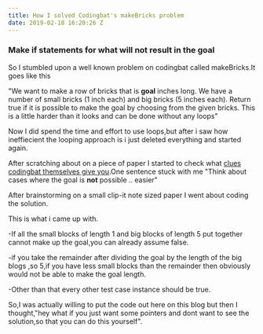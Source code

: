 ```yaml
---
title: How I solved Codingbat's makeBricks problem
date: 2019-02-18 16:20:26 Z
---
```


### Make if statements for what will not result in the goal

So I stumbled upon a well known problem on codingbat called makeBricks.It goes like this

"We want to make a row of bricks that is **goal** inches long. We have a number of small bricks (1 inch each) and big bricks (5 inches each). Return true if it is possible to make the goal by choosing from the given bricks. This is a little harder than it looks and can be done without any loops"

Now I did spend the time and effort to use loops,but after i saw how ineffiecient the looping approach is i just deleted everything and started again.

After scratching about on a piece of paper I started to check what  [clues codingbat themselves give you](https://codingbat.com/doc/practice/makebricks-solution-code.html "fff").One sentence stuck with me "Think about cases where the goal is **not** possible .. easier"

After brainstorming on a small clip-it note sized paper I went about coding the solution.

This is what i came up with.

\-If all the small blocks of length 1 and big blocks of length 5 put together cannot make up the goal,you can already assume false.

\-if you take the remainder after dividing the goal by the length of the big blogs ,so 5,if you have less small blocks than the remainder then obviously would not be able to make the goal length.

\-Other than that every other test case instance should be true.

So,I was actually willing to put the code out here on this blog but then I thought,"hey what if you just want some pointers and dont want to see the solution,so that you can do this yourself".